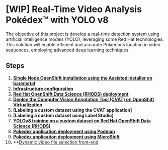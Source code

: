 # [WIP] Real-Time Video Analysis Pokédex™ with YOLO v8
The objective of this project is develop a real-time detection system using artificial intelligence models (YOLO), leveraging some Red Hat technologies. This solution will enable efficient and accurate Pokemons location in video sequences, employing advanced deep learning techniques.

## Steps
1. **[Single Node OpenShift installation using the Assisted Installer on baremetal](docs/sno.md)**
2. **[Infrastructure configuration](docs/infra.md)**
3. **[Red Hat OpenShift Data Science (RHODS) deployment](docs/rhods.md)**
4. **[Deploy the Computer Vision Annotation Tool (CVAT) on OpenShift Virtualization](docs/cvat.md)**
5. **[Labeling a custom dataset using the CVAT application]**
6. **[Labeling a custom dataset using Label Studio]**
7. **[YOLOv8 training on a custom dataset on Red Hat OpenShift Data Science (RHODS)](Notebooks/Pokedex_YOLO_v8.ipynb)**
8. **[Pokedex application deployment using Podman](docs/deploy_container.md)**
9. **[Pokedex application deployment using MicroShift](docs/deploy_microshift.md)**
10. **[Dynamic video file selection front-end](docs/deploy_frontend.md)
